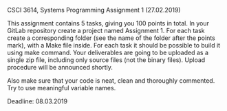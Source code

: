 CSCI 3614, Systems Programming
Assignment 1 (27.02.2019)

This assignment contains 5 tasks, giving you 100 points in total. In your GitLab repository create
a project named Assignment 1. For each task create a corresponding folder (see the name of the
folder after the points mark), with a Make file inside. For each task it should be possible to build
it using make command. Your deliverables are going to be uploaded as a single zip file, including
only source files (not the binary files). Upload procedure will be announced shortly.

Also make sure that your code is neat, clean and thoroughly commented. Try to use meaningful
variable names.

Deadline: 08.03.2019
